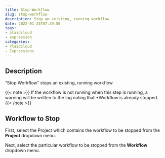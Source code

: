 ```yaml
---
title: Stop Workflow
slug: stop-workflow
description: Stop an existing, running workflow
date: 2022-01-25T07:39:50
tags:
- plaidcloud
- expression
categories:
- PlaidCloud
- Expressions
---
```



## Description


“Stop Workflow” stops an existing, running workflow.


{{< note >}}
If the workflow is not running when this step is running, a warning will be written to the log noting that *Workflow is already stopped.
{{< /note >}}


## Workflow to Stop


First, select the Project which contains the workflow to be stopped from the **Project** dropdown menu.



Next, select the particular workflow to be stopped from the **Workflow** dropdown menu.





